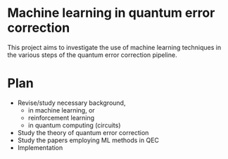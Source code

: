 # Machine learning in quantum error correction

This project aims to investigate the use of machine learning techniques in the various steps of the quantum error correction pipeline.

# Plan

- Revise/study necessary background,
    - in machine learning, or
    - reinforcement learning
    - in quantum computing (circuits)
- Study the theory of quantum error correction
- Study the papers employing ML methods in QEC
- Implementation
 
      
